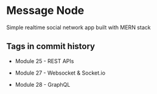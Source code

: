 # Message Node

Simple realtime social network app built with MERN stack

## Tags in commit history

- Module 25 - REST APIs

- Module 27 - Websocket & Socket.io

- Module 28 - GraphQL